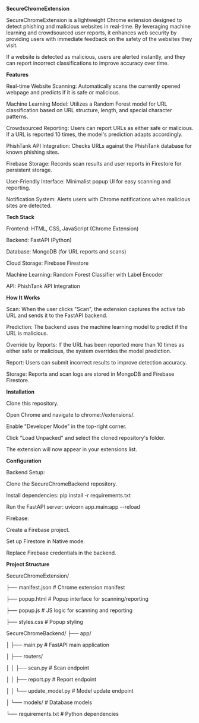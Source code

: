 **SecureChromeExtension**

SecureChromeExtension is a lightweight Chrome extension designed to detect phishing and malicious websites in real-time. By leveraging machine learning and crowdsourced user reports, it enhances web security by providing users with immediate feedback on the safety of the websites they visit.

If a website is detected as malicious, users are alerted instantly, and they can report incorrect classifications to improve accuracy over time.

**Features**

Real-time Website Scanning: Automatically scans the currently opened webpage and predicts if it is safe or malicious.

Machine Learning Model: Utilizes a Random Forest model for URL classification based on URL structure, length, and special character patterns.

Crowdsourced Reporting: Users can report URLs as either safe or malicious. If a URL is reported 10 times, the model's prediction adapts accordingly.

PhishTank API Integration: Checks URLs against the PhishTank database for known phishing sites.

Firebase Storage: Records scan results and user reports in Firestore for persistent storage.

User-Friendly Interface: Minimalist popup UI for easy scanning and reporting.

Notification System: Alerts users with Chrome notifications when malicious sites are detected.

**Tech Stack**

Frontend: HTML, CSS, JavaScript (Chrome Extension)

Backend: FastAPI (Python)

Database: MongoDB (for URL reports and scans)

Cloud Storage: Firebase Firestore

Machine Learning: Random Forest Classifier with Label Encoder

API: PhishTank API Integration

**How It Works**

Scan: When the user clicks "Scan", the extension captures the active tab URL and sends it to the FastAPI backend.

Prediction: The backend uses the machine learning model to predict if the URL is malicious.

Override by Reports: If the URL has been reported more than 10 times as either safe or malicious, the system overrides the model prediction.

Report: Users can submit incorrect results to improve detection accuracy.

Storage: Reports and scan logs are stored in MongoDB and Firebase Firestore.

**Installation**

Clone this repository.

Open Chrome and navigate to chrome://extensions/.

Enable "Developer Mode" in the top-right corner.

Click "Load Unpacked" and select the cloned repository's folder.

The extension will now appear in your extensions list.

**Configuration**

Backend Setup:

Clone the SecureChromeBackend repository.

Install dependencies: pip install -r requirements.txt

Run the FastAPI server: uvicorn app.main:app --reload

Firebase:

Create a Firebase project.

Set up Firestore in Native mode.

Replace Firebase credentials in the backend.

**Project Structure**

SecureChromeExtension/

├── manifest.json          # Chrome extension manifest

├── popup.html             # Popup interface for scanning/reporting

├── popup.js               # JS logic for scanning and reporting

├── styles.css             # Popup styling

SecureChromeBackend/
├── app/

│   ├── main.py            # FastAPI main application

│   ├── routers/

│   │   ├── scan.py        # Scan endpoint

│   │   ├── report.py      # Report endpoint

│   │   └── update_model.py # Model update endpoint

│   └── models/            # Database models

└── requirements.txt       # Python dependencies

